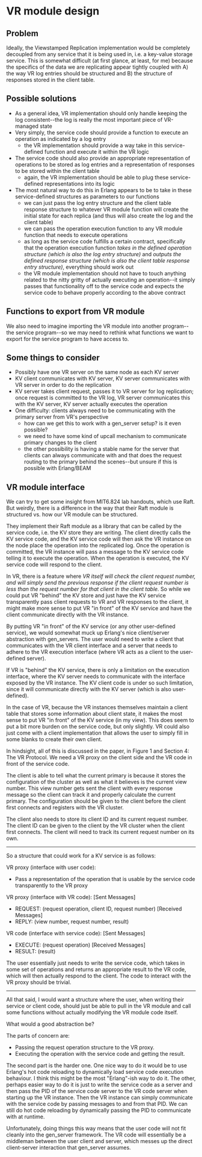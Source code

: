 # VR module design
## Problem
Ideally, the Viewstamped Replication implementation would be completely
decoupled from any service that it is being used in, i.e. a key-value storage
service. This is somewhat difficult (at first glance, at least, for me) because
the specifics of the data we are replicating appear tightly coupled with A) the
way VR log entries should be structured and B) the structure of responses stored
in the client table.

## Possible solutions
- As a general idea, VR implementation should only handle keeping the log
consistent--the log is really the most important piece of VR-managed state
- Very simply, the service code should provide a function to execute an
operation as indicated by a log entry
    - the VR implementation should provide a way take in this service-defined
    function and execute it within the VR logic
- The service code should also provide an appropriate representation of
operations to be stored as log entries and a representation of responses to be
stored within the client table
    - again, the VR implementation should be able to plug these service-defined
    representations into its logic
- The most natural way to do this in Erlang appears to be to take in these
service-defined structures as parameters to our functions
    - we can just pass the log entry structure and the client table response
    structure to whatever VR module function will create the initial state for
    each replica (and thus will also create the log and the client table)
    - we can pass the operation execution function to any VR module function
    that needs to execute operations
    - as long as the service code fulfills a certain contract, specifically that
    the operation execution function *takes in the defined operation structure
    (which is also the log entry structure)* and *outputs the defined response
    structure (which is also the client table response entry structure)*,
    everything should work out
    - the VR module implementation should not have to touch anything related to
    the nitty gritty of actually executing an operation--it simply passes that
    functionality off to the service code and expects the service code to behave
    properly according to the above contract

## Functions to export from VR module
We also need to imagine importing the VR module into another program--the
service program--so we may need to rethink what functions we want to export
for the service program to have access to.

## Some things to consider
- Possibly have one VR server on the same node as each KV server
- KV client communicates with KV server, KV server communicates with VR server
in order to do the replication
- KV server takes client request, passes it to VR server for log replication;
once request is committed to the VR log, VR server communicates this with the
KV server, KV server actually executes the operation
- One difficulty: clients always need to be communicating with the primary
server from VR's perspective
    - how can we get this to work with a gen_server setup? is it even possible?
    - we need to have some kind of upcall mechanism to communicate primary
    changes to the client
    - the other possibility is having a stable name for the server that clients
    can always communicate with and that does the request routing to the primary
    behind the scenes--but unsure if this is possible with Erlang/BEAM

## VR module interface
We can try to get some insight from MIT6.824 lab handouts, which use Raft. But
weirdly, there is a difference in the way that their Raft module is structured
vs. how our VR module can be structured.

They implement their Raft module as a library that can be called by the service
code, i.e. the KV store they are writing. The client directly calls the KV
service code, and the KV service code will then ask the VR instance on the node
place the operation into the replicated log. Once the operation is committed,
the VR instance will pass a message to the KV service code telling it to execute
the operation. When the operation is executed, the KV service code will respond
to the client.

In VR, there is a feature where *VR itself will check the client request number,
and will simply send the previous response if the client request number is less
than the request number for that client in the client table.* So while we could
put VR "behind" the KV store and just have the KV service transparently pass
client requests to VR and VR responses to the client, it might make more sense
to put VR "in front" of the KV service and have the client communicate directly
with the VR instance.

By putting VR "in front" of the KV service (or any other user-defined service),
we would somewhat muck up Erlang's nice client/server abstraction with
gen_servers. The user would need to write a client that communicates with the
VR client interface and a server that needs to adhere to the VR execution
interface (where VR acts as a client to the user-defined server).

If VR is "behind" the KV service, there is only a limitation on the execution
interface, where the KV server needs to communicate with the interface
exposed by the VR instance. The KV client code is under so such limitation,
since it will communicate directly with the KV server (which is also
user-defined).

In the case of VR, because the VR instances themselves maintain a client table
that stores some information about client state, it makes the most sense to
put VR "in front" of the KV service (in my view). This does seem to put a bit
more burden on the service code, but only slightly. VR could also just come
with a client implementation that allows the user to simply fill in some blanks
to create their own client.

In hindsight, all of this is discussed in the paper, in Figure 1 and Section 4:
The VR Protocol. We need a VR proxy on the client side and the VR code in front
of the service code.

The client is able to tell what the current primary is because it stores the
configuration of the cluster as well as what it believes is the current view
number. This view number gets sent the client with every response message so
the client can track it and properly calculate the current primary. The
configuration should be given to the client before the client first connects and
registers with the VR cluster.

The client also needs to store its client ID and its current request number. The
client ID can be given to the client by the VR cluster when the client first
connects. The client will need to track its current request number on its own.

-----

So a structure that could work for a KV service is as follows:

VR proxy (interface with user code):
- Pass a representation of the operation that is usable by the service code
transparently to the VR proxy

VR proxy (interface with VR code):
[Sent Messages]
- REQUEST: (request operation, client ID, request number)
[Received Messages]
- REPLY: (view number, request number, result)

VR code (interface with service code):
[Sent Messages]
- EXECUTE: (request operation)
[Received Messages]
- RESULT: (result)

The user essentially just needs to write the service code, which takes in some
set of operations and returns an appropriate result to the VR code, which will
then actually respond to the client. The code to interact with the VR proxy
should be trivial.

-----

All that said, I would want a structure where the user, when writing their
service or client code, should just be able to pull in the VR module and
call some functions without actually modifying the VR module code itself.

What would a good abstraction be?

The parts of concern are:
- Passing the request operation structure to the VR proxy.
- Executing the operation with the service code and getting the result.

The second part is the harder one. One nice way to do it would be to use
Erlang's hot code reloading to dynamically load service code execution
behaviour. I think this might be the most "Erlang"-ish way to do it. The other,
perhaps easier way to do it is just to write the service code as a server and
then pass the PID of the service code server to the VR code server when starting
up the VR instance. Then the VR instance can simply communicate with the service
code by passing messages to and from that PID. We can still do hot code
reloading by dynamically passing the PID to communicate with at runtime.

Unfortunately, doing things this way means that the user code will not fit
cleanly into the gen_server framework. The VR code will essentially be a
middleman between the user client and server, which messes up the direct
client-server interaction that gen_server assumes.
